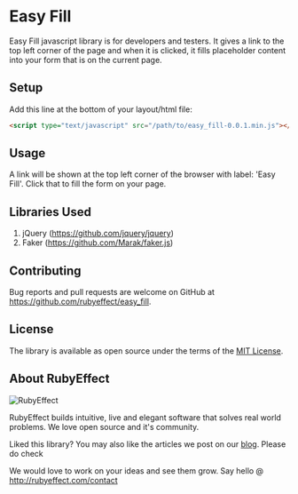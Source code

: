 # Easy Fill

Easy Fill javascript library is for developers and testers. It gives a link to the top left corner of the page and when it is clicked, it fills placeholder content into your form that is on the current page.

## Setup

Add this line at the bottom of your layout/html file:

```html
<script type="text/javascript" src="/path/to/easy_fill-0.0.1.min.js"></script>
```

## Usage

A link will be shown at the top left corner of the browser with label: 'Easy Fill'. Click that to fill the form on your page.

## Libraries Used

1. jQuery (https://github.com/jquery/jquery)
2. Faker (https://github.com/Marak/faker.js)

## Contributing

Bug reports and pull requests are welcome on GitHub at https://github.com/rubyeffect/easy_fill.

## License

The library is available as open source under the terms of the [MIT License](http://opensource.org/licenses/MIT).

## About RubyEffect

![RubyEffect](http://www.rubyeffect.com/blog/wp-content/uploads/2015/05/cropped-re_original_logo.png)

RubyEffect builds intuitive, live and elegant software that solves real world problems. We love open source and it's community.

Liked this library? You may also like the articles we post on our [blog](http://www.rubyeffect.com/blog). Please do check

We would love to work on your ideas and see them grow. Say hello @ http://rubyeffect.com/contact
